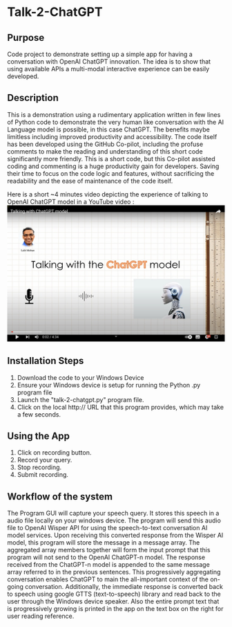 # Talk-2-ChatGPT

## Purpose 

Code project to demonstrate setting up a simple app for having a conversation with OpenAI ChatGPT innovation. The idea is to show that using available APIs a multi-modal interactive experience can be easily developed.

## Description 

This is a demonstration using a rudimentary application written in few lines of Python code to demonstrate the very human like conversation with the AI Language model is possible, in this case ChatGPT. The benefits maybe limitless including improved productivity and accessibility. The code itself has been developed using the GitHub Co-pilot, including the profuse comments to make the reading and understanding of this short code significantly more friendly. This is a short code, but this Co-pilot assisted coding and commenting is a huge productivity gain for developers. Saving their time to focus on the code logic and features, without sacrificing the readability and the ease of maintenance of the code itself.

Here is a short ~4 minutes video depicting the experience of talking to OpenAI ChatGPT model in a YouTube video :
[![YouTube Video](Talk-2-ChatGPT-thumb.jpg?raw=true "YouTube video")](https://youtu.be/uVrhM3Tmlvw)

## Installation Steps 

1. Download the code to your Windows Device
2. Ensure your Windows device is setup for running the Python .py program file
3. Launch the "talk-2-chatgpt.py" program file.
4. Click on the local http:// URL that this program provides, which may take a few seconds.

## Using the App 

1. Click on recording button.
2. Record your query.
3. Stop recording.
4. Submit recording.

## Workflow of the system

The Program GUI will capture your speech query. It stores this speech in a audio file locally on your windows device. The program will send this audio file to OpenAI Wisper API for using the speech-to-text conversation AI model services. Upon receiving this converted response from the Wisper AI model, this program will store the message in a message array. The aggregated array members together will form the input prompt that this program will not send to the OpenAI ChatGPT-n model. The response received from the ChatGPT-n model is appended to the same message array referred to in the previous sentences. This progressively aggregating conversation enables ChatGPT to main the all-important context of the on-going conversation. Additionally, the immediate response is converted back to speech using google GTTS (text-to-speech) library and read back to the user through the Windows device speaker. Also the entire prompt text that is progressively growing is printed in the app on the text box on the right for user reading reference.
